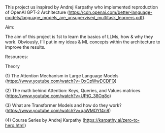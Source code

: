 This project us inspired by Andrej Karpathy who implemented reproduction of OpenAI GPT-2 Architecture (https://cdn.openai.com/better-language-models/language_models_are_unsupervised_multitask_learners.pdf).

Aim:

The aim of this project is 1st to learn the basics of LLMs, how & why they work. Obviously, I'll put in my ideas & ML concepts within the architecture to improve the results.  


Resources:

Theory

(1) The Attention Mechanism in Large Language Models (https://www.youtube.com/watch?v=OxCpWwDCDFQ)

(2) The math behind Attention: Keys, Queries, and Values matrices (https://www.youtube.com/watch?v=UPtG_38Oq8o)

(3) What are Transformer Models and how do they work? (https://www.youtube.com/watch?v=qaWMOYf4ri8)

(4) Course Series by Andrej Karpathy (https://karpathy.ai/zero-to-hero.html)


